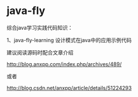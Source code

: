# java-fly
综合java学习实践代码知识：

1、java-fly-learning
设计模式在java中的应用示例代码

建议阅读源码时配合文章介绍

http://blog.anxpp.com/index.php/archives/489/

或者

http://blog.csdn.net/anxpp/article/details/51224293
